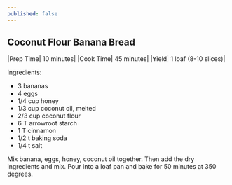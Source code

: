 ```yaml
---
published: false
---
```

## Coconut Flour Banana Bread
|Prep Time| 10 minutes|
|Cook Time| 45 minutes|
|Yield| 1 loaf (8-10 slices)|


Ingredients:
- 3 bananas
- 4 eggs
- 1/4 cup honey
- 1/3 cup coconut oil, melted
- 2/3 cup coconut flour
- 6 T arrowroot starch
- 1 T cinnamon
- 1/2 t baking soda
- 1/4 t salt


Mix banana, eggs, honey, coconut oil together. Then add the dry ingredients and mix. Pour into a loaf pan and bake for 50 minutes at 350 degrees.
